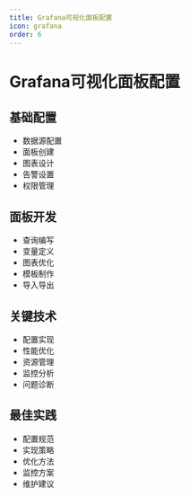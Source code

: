 ```yaml
---
title: Grafana可视化面板配置
icon: grafana
order: 6
---
```


# Grafana可视化面板配置

## 基础配置
- 数据源配置
- 面板创建
- 图表设计
- 告警设置
- 权限管理

## 面板开发
- 查询编写
- 变量定义
- 图表优化
- 模板制作
- 导入导出

## 关键技术
- 配置实现
- 性能优化
- 资源管理
- 监控分析
- 问题诊断

## 最佳实践
- 配置规范
- 实现策略
- 优化方法
- 监控方案
- 维护建议
